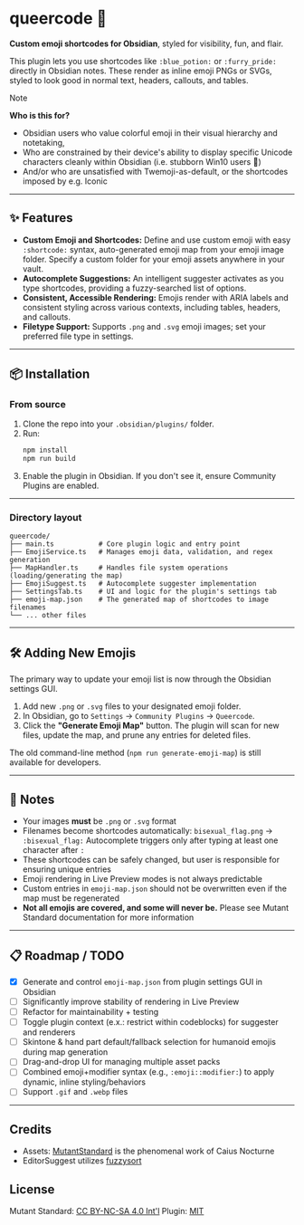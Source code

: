 # queercode 🌈

**Custom emoji shortcodes for Obsidian**, styled for visibility, fun, and flair.

This plugin lets you use shortcodes like `:blue_potion:` or `:furry_pride:` directly in Obsidian notes. These render as inline emoji PNGs or SVGs, styled to look good in normal text, headers, callouts, and tables.

> [!NOTE]
> **Who is this for?**
>
> - Obsidian users who value colorful emoji in their visual hierarchy and notetaking,
> - Who are constrained by their device's ability to display specific Unicode characters cleanly within Obsidian (i.e. stubborn Win10 users 💜)
> - And/or who are unsatisfied with Twemoji-as-default, or the shortcodes imposed by e.g. Iconic

---

## ✨ Features

- **Custom Emoji and Shortcodes:** Define and use custom emoji with easy `:shortcode:` syntax, auto-generated emoji map from your emoji image folder. Specify a custom folder for your emoji assets anywhere in your vault.
- **Autocomplete Suggestions:** An intelligent suggester activates as you type shortcodes, providing a fuzzy-searched list of options.
- **Consistent, Accessible Rendering:** Emojis render with ARIA labels and consistent styling across various contexts, including tables, headers, and callouts.
- **Filetype Support:** Supports `.png` and `.svg` emoji images; set your preferred file type in settings.

---

## 📦 Installation

### From source

1. Clone the repo into your `.obsidian/plugins/` folder.
2. Run:
   ```bash
   npm install
   npm run build
   ```
3. Enable the plugin in Obsidian. If you don't see it, ensure Community Plugins are enabled.

---

### Directory layout

```
queercode/
├── main.ts           # Core plugin logic and entry point
├── EmojiService.ts   # Manages emoji data, validation, and regex generation
├── MapHandler.ts     # Handles file system operations (loading/generating the map)
├── EmojiSuggest.ts   # Autocomplete suggester implementation
├── SettingsTab.ts    # UI and logic for the plugin's settings tab
├── emoji-map.json    # The generated map of shortcodes to image filenames
└── ... other files
```

---

## 🛠️ Adding New Emojis

The primary way to update your emoji list is now through the Obsidian settings GUI.

1.  Add new `.png` or `.svg` files to your designated emoji folder.
2.  In Obsidian, go to `Settings` -> `Community Plugins` -> `Queercode`.
3.  Click the **"Generate Emoji Map"** button. The plugin will scan for new files, update the map, and prune any entries for deleted files.

The old command-line method (`npm run generate-emoji-map`) is still available for developers.

---

## 📌 Notes

- Your images **must** be `.png` or `.svg` format
- Filenames become shortcodes automatically: `bisexual_flag.png` → `:bisexual_flag:` Autocomplete triggers only after typing at least one character after `:`
- These shortcodes can be safely changed, but user is responsible for ensuring unique entries
- Emoji rendering in Live Preview modes is not always predictable
- Custom entries in `emoji-map.json` should not be overwritten even if the map must be regenerated
- **Not all emojis are covered, and some will never be.** Please see Mutant Standard documentation for more information

---

## 📋 Roadmap / TODO

- [x] Generate and control `emoji-map.json` from plugin settings GUI in Obsidian
- [ ] Significantly improve stability of rendering in Live Preview
- [ ] Refactor for maintainability + testing
- [ ] Toggle plugin context (e.x.: restrict within codeblocks) for suggester and renderers
- [ ] Skintone & hand part default/fallback selection for humanoid emojis during map generation
- [ ] Drag-and-drop UI for managing multiple asset packs
- [ ] Combined emoji+modifier syntax (e.g., `:emoji::modifier:`) to apply dynamic, inline styling/behaviors
- [ ] Support `.gif` and `.webp` files

---

## Credits

- Assets: [MutantStandard](https://mutant.tech/) is the phenomenal work of Caius Nocturne
- EditorSuggest utilizes [fuzzysort](https://github.com/farzher/fuzzysort)

## License

Mutant Standard: [CC BY-NC-SA 4.0 Int'l](https://creativecommons.org/licenses/by-nc-sa/4.0/)
Plugin: [MIT](https://tlo.mit.edu/understand-ip/exploring-mit-open-source-license-comprehensive-guide)
